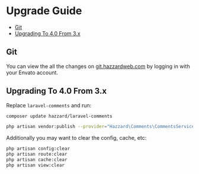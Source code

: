# Upgrade Guide

- [Git](#git)
- [Upgrading To 4.0 From 3.x](#upgrading-to-40-from-3x)

## Git

You can view the all the changes on [git.hazzardweb.com](https://git.hazzardweb.com) by logging in with your Envato account.

## Upgrading To 4.0 From 3.x

Replace `laravel-comments` and run: 

```bash
composer update hazzard/laravel-comments

php artisan vendor:publish --provider="Hazzard\Comments\CommentsServiceProvider" --tag=public --force
```

Additionally you may want to clear the config, cache, etc:

```bash
php artisan config:clear
php artisan route:clear
php artisan cache:clear
php artisan view:clear
```
